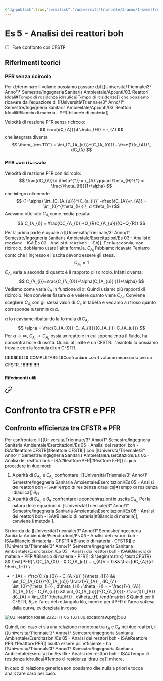 ```yaml
---
{"dg-publish":true,"permalink":"/universita/triennale/3-anno/1-semestre/ingegneria-sanitaria-ambientale/esercitazioni/es-05-analisi-dei-reattori-boh-isa/"}
---
```


# Es 5 - Analisi dei reattori boh

- [ ] Fare confronto con CFSTR


## Riferimenti teorici

### PFR senza ricircolo
Per determinare il volume possiamo passare dal [[Università/Triennale/3° Anno/1° Semestre/Ingegneria Sanitaria Ambientale/Appunti/03. Reattori Ideali#Tempo di residenza idraulica\|Tempo di residenza]] che possiamo ricavare dall'equazione di [[Università/Triennale/3° Anno/1° Semestre/Ingegneria Sanitaria Ambientale/Appunti/03. Reattori Ideali#Bilancio di materia - PFR\|bilancio di materia]]

Velocità di reazione PFR senza ricircolo:
$$
\frac{dC_{A}}{d \theta_{H}} = r_{A}
$$
che integrata diventa
$$
\theta_{\rm TOT} = \int_{C_{A_{u}}}^{C_{A_{0}}} - \frac{1}{r_{A}} \, dC_{A}
$$
### PFR con ricircolo

Velocità di reazione PFR con ricircolo:
$$
\frac{dC_{A}}{d \theta^{*}} = r_{A} \qquad \theta_{H}^{*} = \frac{\theta_{H}}{1+\alpha}
$$
che integro ottenendo:
$$
(1+\alpha) \int_{C_{A_{u}}}^{C_{a_{i}}} -\frac{dC_{A}}{r_{A}} = \int_{0}^{\theta_{H}} \, d \theta_{H}
$$
Avevamo ottenuto $C_{A_{i}}$ come media pesata:
$$
C_{A_{i}} = \frac{QC_{A_{0}}+Q_{R}C_{A_{u}}}{Q+Q_{R}}
$$

Per la prima parte è uguale a [[Università/Triennale/3° Anno/1° Semestre/Ingegneria Sanitaria Ambientale/Esercitazioni/Es 03 - Analisi di reazione - ISA\|Es 03 - Analisi di reazione - ISA]].
Per la seconda, con ricircolo, dobbiamo usare l'altra formula.
$C_{A_{i}}$ l'abbiamo ricavato
Teniamo conto che l'ingresso e l'uscita devono essere gli stessi.
$$
C_{A_{u}} = 1
$$
$C_{A_{i}}$ varia a seconda di quanto è il rapporto di ricircolo. Infatti diventa:
$$
C_{A_{i}}=\frac{C_{A_{0}}+\alpha(C_{A_{u}})}{1+\alpha}
$$
Vediamo come varia $\theta_{H}$ in funzione di $\alpha$. Quindi usiamo più rapporti di ricircolo. 
Non conviene fissare $\alpha$ e vedere quanto viene $C_{A_{i}}$. Conviene scegliere $C_{A_{i}}$ con gli stessi valori di $C_{A}$ in tabella e vediamo a ritroso quanto corrisponde in termini di $\alpha$.

$\alpha$ lo ricaviamo ribaltando la formula di $C_{A_{i}}$.
$$
\alpha  = \frac{C_{A_{0}}-C_{A_{i}}}{C_{A_{i}}-C_{A_{u}}}
$$
Per $\alpha \to \infty$, $C_{A_{i}} \to C_{A_{u}}$ ossia un reattore in cui appena entra il fluido, ha concentrazione di uscita. Quindi al limite è un CFSTR. L'asintoto lo possiamo trovare con la formula di un CFSTR.

❗❗❗❗❗❗❗❗❗❗❗❗❗
❗❗❗ COMPLETARE ❗❗❗Confrontare con il volume necessario per un CFSTR.
❗❗❗❗❗❗❗❗❗❗❗❗❗




#### Riferimenti utili


<div class="transclusion internal-embed is-loaded"><a class="markdown-embed-link" href="/universita/triennale/3-anno/1-semestre/ingegneria-sanitaria-ambientale/appunti/03-reattori-ideali/#confronto-efficienza-tra-cfstr-e-pfr" aria-label="Open link"><svg xmlns="http://www.w3.org/2000/svg" width="24" height="24" viewBox="0 0 24 24" fill="none" stroke="currentColor" stroke-width="2" stroke-linecap="round" stroke-linejoin="round" class="svg-icon lucide-link"><path d="M10 13a5 5 0 0 0 7.54.54l3-3a5 5 0 0 0-7.07-7.07l-1.72 1.71"></path><path d="M14 11a5 5 0 0 0-7.54-.54l-3 3a5 5 0 0 0 7.07 7.07l1.71-1.71"></path></svg></a><div class="markdown-embed">

<div class="markdown-embed-title">

# Confronto tra CFSTR e PFR

</div>


## Confronto efficienza tra CFSTR e PFR

Per confrontare il [[Università/Triennale/3° Anno/1° Semestre/Ingegneria Sanitaria Ambientale/Esercitazioni/Es 05 - Analisi dei reattori boh - ISA#Reattore CFSTR\|#Reattore CFSTR]] con [[Università/Triennale/3° Anno/1° Semestre/Ingegneria Sanitaria Ambientale/Esercitazioni/Es 05 - Analisi dei reattori boh - ISA#Reattore PFR\|#Reattore PFR]] si può procedere in due modi:
1. A parità di $C_{A_{0}}$ e $C_{A_{u}}$ confrontare i [[Università/Triennale/3° Anno/1° Semestre/Ingegneria Sanitaria Ambientale/Esercitazioni/Es 05 - Analisi dei reattori boh - ISA#Tempo di residenza idraulica\|#Tempo di residenza idraulica]] $\theta_{H}$
2. A parità di $C_{A_{0}}$ e $\theta_H$ confrontare le concentrazioni in uscita $C_{A_{u}}$
Per la natura delle equazioni di [[Università/Triennale/3° Anno/1° Semestre/Ingegneria Sanitaria Ambientale/Esercitazioni/Es 05 - Analisi dei reattori boh - ISA#Bilancio di materia\|#Bilancio di materia]], conviene il metodo 1.

Si ricorda da [[Università/Triennale/3° Anno/1° Semestre/Ingegneria Sanitaria Ambientale/Esercitazioni/Es 05 - Analisi dei reattori boh - ISA#Bilancio di materia - CFSTR\|#Bilancio di materia - CFSTR]] e [[Università/Triennale/3° Anno/1° Semestre/Ingegneria Sanitaria Ambientale/Esercitazioni/Es 05 - Analisi dei reattori boh - ISA#Bilancio di materia - PFR\|#Bilancio di materia - PFR]]:
$
\begin{matrix}
\text{CFSTR} && \text{PFR} \\
QC_{A_{0}} - Q C_{A_{u}} + r_{A}V = 0 && \frac{dC_{A}}{d \theta_{H}} \\
- r_{A} = \frac{C_{a_{0}} - C_{A_{u}} }{\theta_{H}} && \int_{C_{A_{0}}}^{C_{A_{u}}} \frac{1}{r_{A}} \, dC_{A}= \int_{0}^{\theta_{H}} \, d\theta_{H} \\
\theta_{H} = - \frac{1}{r_{A}}(C_{A_{0}} - C_{A_{u}}) && \int_{C_{A_{u}}}^{C_{A_{0}}}- \frac{1}{r_{A}} \, dC_{A} = \int_{0}^{\theta_{H}} \, d\theta_{H}
\end{matrix}
$
Quindi per il CFSTR, $\theta_{H}$ è l'area del rettangolo blu, mentre per il PFR è l'area sottesa dalla curva, evidenziata in rosso

![03. Reattori Ideali 2023-11-06 13.11.06.excalidraw.png|500](/img/user/Excalidraw/03.%20Reattori%20Ideali%202023-11-06%2013.11.06.excalidraw.png)


Quindi, nel caso ci sia una relazione monotona tra $r_{A}$ e $C_{A}$ nei due reattori, il [[Università/Triennale/3° Anno/1° Semestre/Ingegneria Sanitaria Ambientale/Esercitazioni/Es 05 - Analisi dei reattori boh - ISA#Reattore PFR\|#Reattore PFR]] risulta essere più efficiente - ha [[Università/Triennale/3° Anno/1° Semestre/Ingegneria Sanitaria Ambientale/Esercitazioni/Es 05 - Analisi dei reattori boh - ISA#Tempo di residenza idraulica\|#Tempo di residenza idraulica]] minore.

In caso di relazione generica non possiamo dire nulla a priori e tocca analizzare caso per caso.


</div></div>


